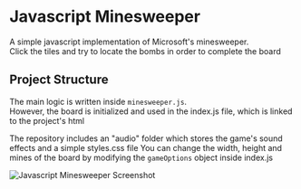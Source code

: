 # Javascript Minesweeper

A simple javascript implementation of Microsoft's minesweeper. <br/>
Click the tiles and try to locate the bombs in order to complete the board

## Project Structure

The main logic is written inside `` minesweeper.js ``. <br/>
However, the board is initialized and used in the index.js file, which is linked to the project's html

The repository includes an "audio" folder which stores the game's sound effects and a simple styles.css file
You can change the width, height and mines of the board by modifying the `` gameOptions `` object inside index.js

![Javascript Minesweeper Screenshot](https://i.imgur.com/FhFK5lI.png)
